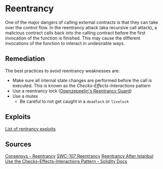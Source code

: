 # Reentrancy

One of the major dangers of calling external contracts is that they can take over the control flow. In the reentrancy attack (aka recursive call attack), a malicious contract calls back into the calling contract before the first invocation of the function is finished. This may cause the different invocations of the function to interact in undesirable ways.

## Remediation

The best practices to avoid reentrancy weaknesses are:

- Make sure all internal state changes are performed before the call is executed. This is known as the *Checks-Effects-Interactions* pattern
- Use a reentrancy lock ([Openzeppelin's Reentrancy Guard](https://docs.openzeppelin.com/contracts/4.x/api/security#ReentrancyGuard))
- Use a mutex
    - Be careful to not get caught in a `deadlock` or `livelock`


## Exploits

[List of rentrancy exploits](https://github.com/ethereum/solidity/issues/12996#issuecomment-1187381059)

## Sources

[Consensys - Reentrancy](https://consensys.github.io/smart-contract-best-practices/attacks/reentrancy/)
[SWC-107 Reentrancy](https://swcregistry.io/docs/SWC-107)
[Reentrancy After Istanbul](https://blog.openzeppelin.com/reentrancy-after-istanbul/)
[Use the Checks-Effects-Interactions Pattern - Solidity Docs](https://docs.soliditylang.org/en/v0.5.11/security-considerations.html#use-the-checks-effects-interactions-pattern)
